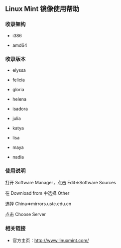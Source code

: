 ---
---

## Linux Mint 镜像使用帮助

### 收录架构

- i386

- amd64

### 收录版本

- elyssa

- felicia

- gloria

- helena

- isadora

- julia

- katya

- lisa

- maya

- nadia

### 使用说明

打开 Software Manager，点击 Edit⇒Software Sources

在 Download from 中选择 Other

选择 China⇒mirrors.ustc.edu.cn

点击 Choose Server

### 相关链接

- 官方主页：<http://www.linuxmint.com/>
